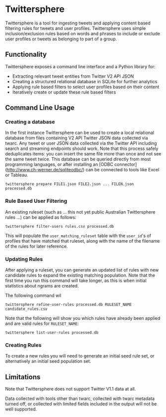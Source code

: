 # Twittersphere

Twittersphere is a tool for ingesting tweets and applying content based
filtering rules for tweets and user profiles. Twittersphere uses simple
inclusion/exclusion rules based on words and phrases to include or exclude
user profiles or tweets as belonging to part of a group.


## Functionality

Twittersphere exposes a command line interface and a Python library for:

- Extracting relevant tweet entities from Twitter V2 API JSON
- Creating a structured relational database in SQLite for further analytics
- Applying rule based filters to select user profiles based on their content
- Iteratively create or update these rule based filters


## Command Line Usage

### Creating a database

In the first instance Twittersphere can be used to create a local relational
database from files containing V2 API Twitter JSON data collected via twarc.
Any tweet or user JSON data collected via the Twitter API including search
and streaming endpoints should work. Note that this process safely
deduplicates items: you can insert the same file more than once and not see
the same tweet twice. This database can be queried directly from most
programming languages, or after installing an [ODBC connector]
(http://www.ch-werner.de/sqliteodbc/) can be connected to tools like Excel or
Tableau.

```
twittersphere prepare FILE1.json FILE2.json ... FILEN.json processed.db
```

### Rule Based User Filtering

An existing ruleset (such as ... this not yet public Australian Twittersphere
rules ...) can be applied as follows:

```
twittersphere filter-users rules.csv processed.db
```

This will populate the `user_matching_ruleset` table with the `user_id`'s of
profiles that have matched that ruleset, along with the name of the filename
of the rules for later reference.


### Updating Rules

After applying a ruleset, you can generate an updated list of rules with new
candidate rules to expand the existing matching population. Note that the first
time you run this command will take longer, as this is when initial statistics
about ngrams are created.

The following command wil
```
twittersphere refine-user-rules processed.db RULESET_NAME candidate_rules.csv
```

Note that the following will show you which rules have already been applied
and are valid rules for `RULESET_NAME`:

```
twittersphere list-user-rules processed.db
```

### Creating Rules

To create a new rules you will need to generate an initial seed rule set, or
alternatively an initial seed population set.


## Limitations

Note that Twittersphere does not support Twitter V1.1 data at all.

Data collected with tools other than twarc, collected with twarc metadata
turned off, or collected with limited fields included in the output will not
be well supported.


